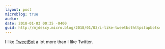 ```yaml
---
layout: post
microblog: true
audio: 
date: 2018-01-03 00:35 -0400
guid: http://mjdescy.micro.blog/2018/01/03/i-like-tweetbothttpstapbotscomtweetbot.html
---
```

I like [TweetBot](https://tapbots.com/tweetbot/) a lot more than I like Twitter.
